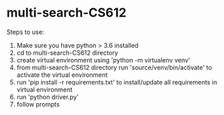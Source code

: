 # multi-search-CS612
Steps to use:
1) Make sure you have python > 3.6 installed
2) cd to multi-search-CS612 directory
3) create virtual environment using 'python -m virtualenv venv'
4) from multi-search-CS612 directory run 'source/venv/bin/activate' to activate the virtual environment
5) run 'pip install -r requirements.txt' to install/update all requirements in virtual environment
6) run 'python driver.py'
7) follow prompts